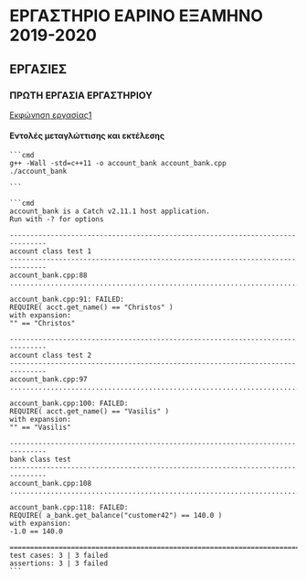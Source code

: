 # ΕΡΓΑΣΤΗΡΙΟ ΕΑΡΙΝΟ ΕΞΑΜΗΝΟ 2019-2020 

## ΕΡΓΑΣΙΕΣ

### ΠΡΩΤΗ ΕΡΓΑΣΙΑ ΕΡΓΑΣΤΗΡΙΟΥ

[Εκφώνηση εργασίας1](./exercise1/20200217_ASSIGNMENT1.pdf)

#### Εντολές μεταγλώττισης και εκτέλεσης

    ```cmd
    g++ -Wall -std=c++11 -o account_bank account_bank.cpp
    ./account_bank

    ```

    ```cmd
    account_bank is a Catch v2.11.1 host application.
    Run with -? for options

    -------------------------------------------------------------------------------
    account class test 1
    -------------------------------------------------------------------------------
    account_bank.cpp:88
    ...............................................................................

    account_bank.cpp:91: FAILED:
    REQUIRE( acct.get_name() == "Christos" )
    with expansion:
    "" == "Christos"

    -------------------------------------------------------------------------------
    account class test 2
    -------------------------------------------------------------------------------
    account_bank.cpp:97
    ...............................................................................

    account_bank.cpp:100: FAILED:
    REQUIRE( acct.get_name() == "Vasilis" )
    with expansion:
    "" == "Vasilis"

    -------------------------------------------------------------------------------
    bank class test
    -------------------------------------------------------------------------------
    account_bank.cpp:108
    ...............................................................................

    account_bank.cpp:118: FAILED:
    REQUIRE( a_bank.get_balance("customer42") == 140.0 )
    with expansion:
    -1.0 == 140.0

    ===============================================================================
    test cases: 3 | 3 failed
    assertions: 3 | 3 failed
    ```

<!-- ### ΔΕΥΤΕΡΗ ΕΡΓΑΣΙΑ ΕΡΓΑΣΤΗΡΙΟΥ

Εκφώνηση εργασίας: θα ανακοινωθεί

### ΤΡΙΤΗ ΕΡΓΑΣΙΑ ΕΡΓΑΣΤΗΡΙΟΥ

Εκφώνηση εργασίας: θα ανακοινωθεί -->




